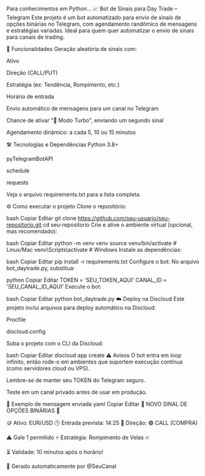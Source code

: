 Para conhecimentos em Python...
📈 Bot de Sinais para Day Trade – Telegram
Este projeto é um bot automatizado para envio de sinais de opções binárias no Telegram, com agendamento randômico de mensagens e estratégias variadas. Ideal para quem quer automatizar o envio de sinais para canais de trading.

🚀 Funcionalidades
Geração aleatória de sinais com:

Ativo

Direção (CALL/PUT)

Estratégia (ex: Tendência, Rompimento, etc.)

Horário de entrada

Envio automático de mensagens para um canal no Telegram

Chance de ativar "🚀 Modo Turbo", enviando um segundo sinal

Agendamento dinâmico: a cada 5, 10 ou 15 minutos

🛠️ Tecnologias e Dependências
Python 3.8+

pyTelegramBotAPI

schedule

requests

Veja o arquivo requirements.txt para a lista completa.

⚙️ Como executar o projeto
Clone o repositório:

bash
Copiar
Editar
git clone https://github.com/seu-usuario/seu-repositorio.git
cd seu-repositorio
Crie e ative o ambiente virtual (opcional, mas recomendado):

bash
Copiar
Editar
python -m venv venv
source venv/bin/activate  # Linux/Mac
venv\Scripts\activate     # Windows
Instale as dependências:

bash
Copiar
Editar
pip install -r requirements.txt
Configure o bot: No arquivo bot_daytrade.py, substitua:

python
Copiar
Editar
TOKEN = 'SEU_TOKEN_AQUI'
CANAL_ID = 'SEU_CANAL_ID_AQUI'
Execute o bot:

bash
Copiar
Editar
python bot_daytrade.py
☁️ Deploy na Discloud
Este projeto inclui arquivos para deploy automático na Discloud:

Procfile

discloud.config

Suba o projeto com o CLI da Discloud:

bash
Copiar
Editar
discloud app create
⚠️ Avisos
O bot entra em loop infinito, então rode-o em ambientes que suportem execução contínua (como servidores cloud ou VPS).

Lembre-se de manter seu TOKEN do Telegram seguro.

Teste em um canal privado antes de usar em produção.

📩 Exemplo de mensagem enviada
yaml
Copiar
Editar
🚀 NOVO SINAL DE OPÇÕES BINÁRIAS 🚀

🪙 Ativo: EUR/USD
🕒 Entrada prevista: 14:25
🎯 Direção: 🟢 CALL (COMPRA)

⚠️ Gale 1 permitido
⚡ Estratégia: Rompimento de Velas 🔥

⏳ Validade: 10 minutos após o horário!

📢 Gerado automaticamente por @SeuCanal
